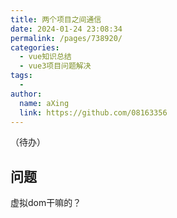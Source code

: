 ```yaml
---
title: 两个项目之间通信
date: 2024-01-24 23:08:34
permalink: /pages/738920/
categories:
  - vue知识总结
  - vue3项目问题解决
tags:
  - 
author: 
  name: aXing
  link: https://github.com/08163356
---
```


（待办）

## 问题

虚拟dom干嘛的？<!-- more -->
